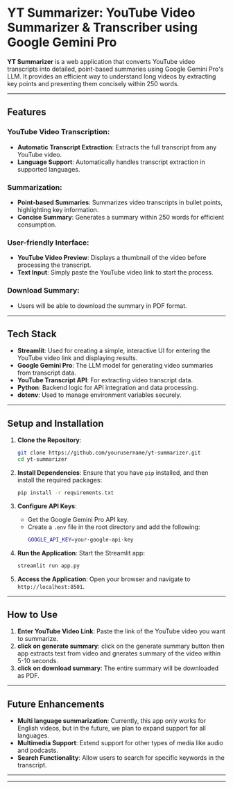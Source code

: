 
# **YT Summarizer: YouTube Video Summarizer & Transcriber using Google Gemini Pro**

**YT Summarizer** is a web application that converts YouTube video transcripts into detailed, point-based summaries using Google Gemini Pro's LLM. It provides an efficient way to understand long videos by extracting key points and presenting them concisely within 250 words.



---

## **Features**

### **YouTube Video Transcription:**
- **Automatic Transcript Extraction**: Extracts the full transcript from any YouTube video.
- **Language Support**: Automatically handles transcript extraction in supported languages.

### **Summarization**:
- **Point-based Summaries**: Summarizes video transcripts in bullet points, highlighting key information.
- **Concise Summary**: Generates a summary within 250 words for efficient consumption.

### **User-friendly Interface**:
- **YouTube Video Preview**: Displays a thumbnail of the video before processing the transcript.
- **Text Input**: Simply paste the YouTube video link to start the process.

### **Download Summary**:
- Users will be able to download the summary in PDF format.

---

## **Tech Stack**

- **Streamlit**: Used for creating a simple, interactive UI for entering the YouTube video link and displaying results.
- **Google Gemini Pro**: The LLM model for generating video summaries from transcript data.
- **YouTube Transcript API**: For extracting video transcript data.
- **Python**: Backend logic for API integration and data processing.
- **dotenv**: Used to manage environment variables securely.

---

## **Setup and Installation**

1. **Clone the Repository**:
   ```bash
   git clone https://github.com/yourusername/yt-summarizer.git
   cd yt-summarizer
   ```

2. **Install Dependencies**:
   Ensure that you have `pip` installed, and then install the required packages:
   ```bash
   pip install -r requirements.txt
   ```

3. **Configure API Keys**:
   - Get the Google Gemini Pro API key.
   - Create a `.env` file in the root directory and add the following:
     ```bash
     GOOGLE_API_KEY=your-google-api-key
     ```

4. **Run the Application**:
   Start the Streamlit app:
   ```bash
   streamlit run app.py
   ```

5. **Access the Application**:
   Open your browser and navigate to `http://localhost:8501`.

---

## **How to Use**

1. **Enter YouTube Video Link**: Paste the link of the YouTube video you want to summarize.
2. **click on generate summary**: click on the generate summary button then app extracts text from video and gnerates summary of the video within 5-10 seconds.
3. **click on download summary**: The entire summary will be downloaded as PDF.

---

## **Future Enhancements**

- **Multi language summarization**: Currently, this app only works for English videos, but in the future, we plan to expand support for all languages.
- **Multimedia Support**: Extend support for other types of media like audio and podcasts.
- **Search Functionality**: Allow users to search for specific keywords in the transcript.

---



---

